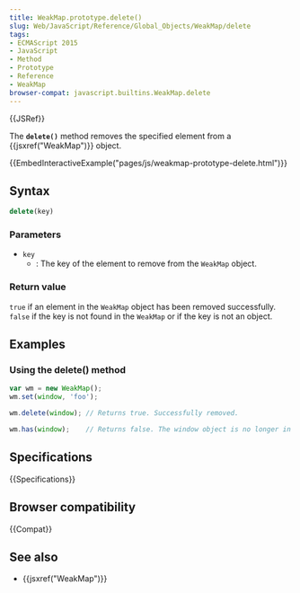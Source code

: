```yaml
---
title: WeakMap.prototype.delete()
slug: Web/JavaScript/Reference/Global_Objects/WeakMap/delete
tags:
- ECMAScript 2015
- JavaScript
- Method
- Prototype
- Reference
- WeakMap
browser-compat: javascript.builtins.WeakMap.delete
---
```

{{JSRef}}

The **`delete()`** method removes the specified element from a
{{jsxref("WeakMap")}} object.

{{EmbedInteractiveExample("pages/js/weakmap-prototype-delete.html")}}

## Syntax

```js
delete(key)
```

### Parameters

*   `key`
    *   : The key of the element to remove from the `WeakMap` object.

### Return value

`true` if an element in the `WeakMap` object has been removed successfully.
`false` if the key is not found in the `WeakMap` or if the key is not an object.

## Examples

### Using the delete() method

```js
var wm = new WeakMap();
wm.set(window, 'foo');

wm.delete(window); // Returns true. Successfully removed.

wm.has(window);    // Returns false. The window object is no longer in the WeakMap.
```

## Specifications

{{Specifications}}

## Browser compatibility

{{Compat}}

## See also

*   {{jsxref("WeakMap")}}

